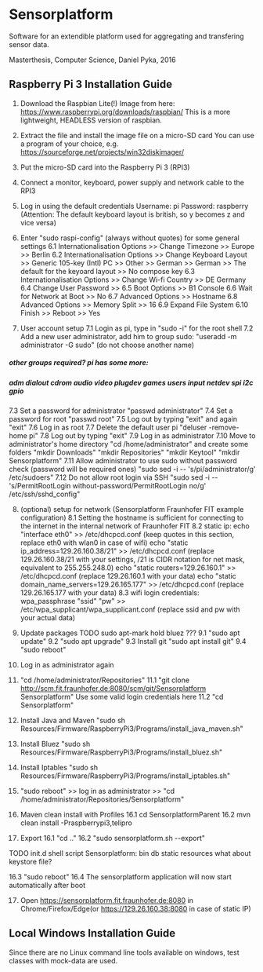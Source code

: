 # Sensorplatform

Software for an extendible platform used for aggregating and transfering sensor data.

Masterthesis, Computer Science, Daniel Pyka, 2016

## Raspberry Pi 3 Installation Guide

1. Download the Raspbian Lite(!) Image from here:
https://www.raspberrypi.org/downloads/raspbian/
This is a more lightweight, HEADLESS version of raspbian.

2. Extract the file and install the image file on a micro-SD card
You can use a program of your choice, e.g. https://sourceforge.net/projects/win32diskimager/

3. Put the micro-SD card into the Raspberry Pi 3 (RPI3)

4. Connect a monitor, keyboard, power supply and network cable to the RPI3

5. Log in using the default credentials
Username: pi
Password: raspberry
(Attention: The default keyboard layout is british, so y becomes z and vice versa)

6. Enter "sudo raspi-config" (always without quotes) for some general settings
6.1 Internationalisation Options >> Change Timezone >> Europe >> Berlin
6.2 Internationalisation Options >> Change Keyboard Layout >> Generic 105-key (Intl) PC >> Other >> German >> German >> The default for the keyoard layout >> No compose key
6.3 Internationalisation Options >> Change Wi-fi Country >> DE Germany
6.4 Change User Password >> <your new password>
6.5 Boot Options >> B1 Console
6.6 Wait for Network at Boot >> No
6.7 Advanced Options >> Hostname
6.8 Advanced Options >> Memory Split >> 16
6.9 Expand File System
6.10 Finish >> Reboot >> Yes

7. User account setup
7.1 Login as pi, type in "sudo -i" for the root shell
7.2 Add a new user administrator, add him to group sudo: "useradd -m administrator -G sudo" (do not choose another name)
##### other groups required? pi has some more:
##### adm dialout cdrom audio video plugdev games users input netdev spi i2c gpio
7.3 Set a password for administrator "passwd administrator"
7.4 Set a password for root "passwd root"
7.5 Log out by typing "exit" and again "exit"
7.6 Log in as root
7.7 Delete the default user pi "deluser -remove-home pi"
7.8 Log out by typing "exit"
7.9 Log in as administrator
7.10 Move to administrator's home directory "cd /home/administrator" and create some folders
	"mkdir Downloads"
	"mkdir Repositories"
	"mkdir Keytool"
	"mkdir Sensorplatform"
7.11 Allow administrator to use sudo without password check (password will be required ones)
	"sudo sed -i -- 's/pi/administrator/g' /etc/sudoers"
7.12 Do not allow root login via SSH
	"sudo sed -i -- 's/PermitRootLogin without-password/PermitRootLogin no/g' /etc/ssh/sshd_config"

8. (optional) setup for network (Sensorplatform Fraunhofer FIT example configuration)
8.1 Setting the hostname is sufficient for connecting to the internet in the internal network of Fraunhofer FIT
8.2 static ip:
	echo "interface eth0" >> /etc/dhcpcd.conf (keep quotes in this section, replace eth0 with wlan0 in case of wifi)
	echo "static ip_address=129.26.160.38/21" >> /etc/dhcpcd.conf (replace 129.26.160.38/21 with your settings, /21 is CIDR notation for net mask, equivalent to 255.255.248.0)
	echo "static routers=129.26.160.1" >> /etc/dhcpcd.conf (replace 129.26.160.1 with your data)
	echo "static domain_name_servers=129.26.165.177" >> /etc/dhcpcd.conf (replace 129.26.165.177 with your data)
8.3 wifi login credentials: wpa_passphrase "ssid" "pw" >> /etc/wpa_supplicant/wpa_supplicant.conf (replace ssid and pw with your actual data)
	
9. Update packages
TODO sudo apt-mark hold bluez ???
9.1 "sudo apt update"
9.2 "sudo apt upgrade"
9.3 Install git "sudo apt install git"
9.4 "sudo reboot"

10. Log in as administrator again

11. "cd /home/administrator/Repositories"
11.1 "git clone http://scm.fit.fraunhofer.de:8080/scm/git/Sensorplatform Sensorplatform"
	Use some valid login credentials here
11.2 "cd Sensorplatform"

12. Install Java and Maven "sudo sh Resources/Firmware/RaspberryPi3/Programs/install_java_maven.sh"

13. Install Bluez "sudo sh Resources/Firmware/RaspberryPi3/Programs/install_bluez.sh"

14. Install Iptables "sudo sh Resources/Firmware/RaspberryPi3/Programs/install_iptables.sh"

15. "sudo reboot" >> log in as administrator >> "cd /home/administrator/Repositories/Sensorplatform"

16. Maven clean install with Profiles
16.1 cd SensorplatformParent
16.2 mvn clean install -Praspberrypi3,telipro

16. Export
16.1 "cd .."
16.2 "sudo sensorplatform.sh --export"

TODO
init.d shell script
Sensorplatform:
bin
db
static resources
what about keystore file?

16.3 "sudo reboot"
16.4 The sensorplatform application will now start automatically after boot

17. Open https://sensorplatform.fit.fraunhofer.de:8080 in Chrome/Firefox/Edge(or https://129.26.160.38:8080 in case of static IP)

## Local Windows Installation Guide

Since there are no Linux command line tools available on windows, test classes with mock-data are used.
